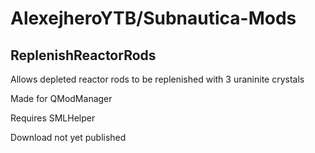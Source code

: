 # AlexejheroYTB/Subnautica-Mods 

## ReplenishReactorRods

Allows depleted reactor rods to be replenished with 3 uraninite crystals

Made for QModManager

Requires SMLHelper

Download not yet published

